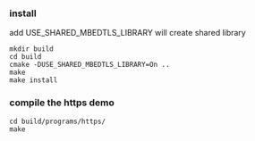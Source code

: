 ### install 
add USE_SHARED_MBEDTLS_LIBRARY will create shared library
```
mkdir build
cd build
cmake -DUSE_SHARED_MBEDTLS_LIBRARY=On ..
make
make install
```

### compile the https demo
```
cd build/programs/https/
make
```
